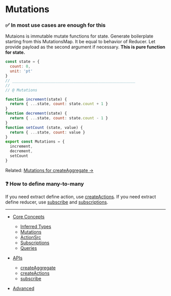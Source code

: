 # Mutations

### ✅ In most use cases are enough for this

Mutaions is immutable mutate functions for state.
Generate boilerplate starting from this MutationsMap.
It be equal to behavior of Reducer.
Let provide payload as the second argument if necessary.
**This is pure function for state.**

```javascript
const state = {
  count: 0,
  unit: 'pt'
}
// ______________________________________________________
//
// @ Mutations

function increment(state) {
  return { ...state, count: state.count + 1 }
}
function decrement(state) {
  return { ...state, count: state.count - 1 }
}
function setCount (state, value) {
  return { ...state, count: value }
}
export const Mutations = {
  increment,
  decrement,
  setCount
}
```

Related: [Mutations for createAggregate ->](createAggregate.md)

### ❓ How to define many-to-many

If you need extract define action, use [createActions](createActions.md).
If you need extract define reducer, use [subscribe](subscribe.md) and [subscriptions](subscriptions.md).

___

* [Core Concepts](coreConcepts.md)
  * [Inferred Types](inferredTypes.md)
  * [Mutations](mutations.md)
  * [ActionSrc](actionSources.md)
  * [Subscriptions](subscriptions.md)
  * [Queries](queries.md)

* [APIs](apis.md)
  * [createAggregate](createAggregate.md)
  * [createActions](createActions.md)
  * [subscribe](subscribe.md)

* [Advanced](advanced.md)
